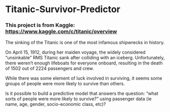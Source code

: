 # Titanic-Survivor-Predictor

### This project is from Kaggle: https://www.kaggle.com/c/titanic/overview

The sinking of the Titanic is one of the most infamous shipwrecks in history.

On April 15, 1912, during her maiden voyage, the widely considered “unsinkable” RMS Titanic sank after colliding with an iceberg. Unfortunately, there weren’t enough lifeboats for everyone onboard, resulting in the death of 1502 out of 2224 passengers and crew.

While there was some element of luck involved in surviving, it seems some groups of people were more likely to survive than others.

Is it possible to build a predictive model that answers the question: “what sorts of people were more likely to survive?” using passenger data (ie name, age, gender, socio-economic class, etc)?
